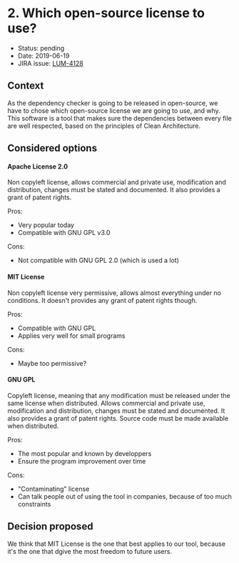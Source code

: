 # 2. Which open-source license to use?

* Status: pending
* Date: 2019-06-19
* JIRA issue: [LUM-4128](https://lumapps.atlassian.net/browse/LUM-4128)

## Context

As the dependency checker is going to be released in open-source, we have to chose which open-source license we are going to use, and why.
This software is a tool that makes sure the dependencies between every file are well respected, based on the principles of Clean Architecture.

## Considered options

#### Apache License 2.0

Non copyleft license, allows commercial and private use, modification and distribution, changes must be stated and documented. It also provides a grant of patent rights. 

Pros:
  - Very popular today
  - Compatible with GNU GPL v3.0

Cons:
  - Not compatible with GNU GPL 2.0 (which is used a lot)

#### MIT License

Non copyleft license very permissive, allows almost everything under no conditions. It doesn't provides any grant of patent rights though.

Pros:
  - Compatible with GNU GPL
  - Applies very well for small programs

Cons:
  - Maybe too permissive?

#### GNU GPL 

Copyleft license, meaning that any modification must be released under the same license when distributed. Allows commercial and private use, modification and distribution, changes must be stated and documented. It also provides a grant of patent rights. Source code must be made available when distributed.

Pros:
  - The most popular and known by developpers
  - Ensure the program improvement over time

Cons:
  - "Contaminating" license
  - Can talk people out of using the tool in companies, because of too much constraints


## Decision proposed

We think that MIT License is the one that best applies to our tool, because it's the one that dgive the most freedom to future users.

